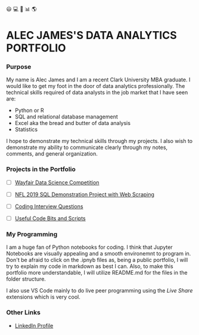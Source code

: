 :smiley: :computer: :orange_book: :bar_chart: :earth_americas:
# ALEC JAMES'S DATA ANALYTICS PORTFOLIO 
 
### Purpose

My name is Alec James and I am a recent Clark University MBA graduate. I would like to get my foot in the door of data analytics professionally. The technical skills required of data analysts in the job market that I have seen are: 
- Python or R
- SQL and relational database management
- Excel aka the bread and butter of data analysis
- Statistics

I hope to demonstrate my technical skills through my projects. I also wish to demonstrate my ability to communicate clearly through my notes, comments, and general organization.

### Projects in the Portfolio
- [ ] [Wayfair Data Science Competition]()
> 
- [ ] [NFL 2019 SQL Demonstration Project with Web Scraping]()
>
- [ ] [Coding Interview Questions]()
>
- [ ] [Useful Code Bits and Scripts]()
>

### My Programming
I am a huge fan of Python notebooks for coding. I think that Jupyter Notebooks are visually appealing and a smooth environemnt to program in. Don't be afraid to click on the .ipnyb files as, being a public portfolio, I will try to explain my code in markdown as best I can. Also, to make this portfolio more understandable, I will utilize README.md for the files in the folder structure. 

I also use VS Code mainly to do live peer programming using the *Live Share* extensions which is very cool.

### Other Links
- [LinkedIn Profile](https://www.linkedin.com/in/alecjames11)




